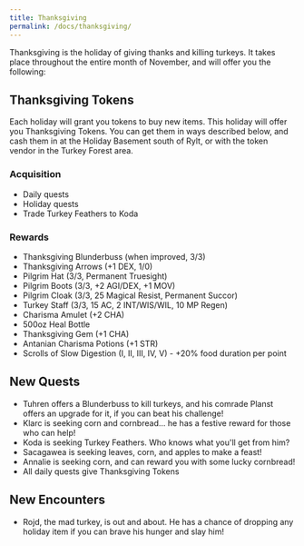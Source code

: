 ```yaml
---
title: Thanksgiving
permalink: /docs/thanksgiving/
---
```


Thanksgiving is the holiday of giving thanks and killing turkeys. It takes place throughout the entire month of November, and will offer you the following:

## Thanksgiving Tokens

Each holiday will grant you tokens to buy new items. This holiday will offer you Thanksgiving Tokens. You can get them in ways described below, and cash them in at the Holiday Basement south of Rylt, or with the token vendor in the Turkey Forest area.

### Acquisition

* Daily quests
* Holiday quests
* Trade Turkey Feathers to Koda

### Rewards

* Thanksgiving Blunderbuss (when improved, 3/3)
* Thanksgiving Arrows (+1 DEX, 1/0)
* Pilgrim Hat (3/3, Permanent Truesight)
* Pilgrim Boots (3/3, +2 AGI/DEX, +1 MOV)
* Pilgrim Cloak (3/3, 25 Magical Resist, Permanent Succor)
* Turkey Staff (3/3, 15 AC, 2 INT/WIS/WIL, 10 MP Regen)
* Charisma Amulet (+2 CHA)
* 500oz Heal Bottle
* Thanksgiving Gem (+1 CHA)
* Antanian Charisma Potions (+1 STR)
* Scrolls of Slow Digestion (I, II, III, IV, V) - +20% food duration per point

## New Quests

* Tuhren offers a Blunderbuss to kill turkeys, and his comrade Planst offers an upgrade for it, if you can beat his challenge!
* Klarc is seeking corn and cornbread... he has a festive reward for those who can help!
* Koda is seeking Turkey Feathers. Who knows what you'll get from him?
* Sacagawea is seeking leaves, corn, and apples to make a feast!
* Annalie is seeking corn, and can reward you with some lucky cornbread!
* All daily quests give Thanksgiving Tokens

## New Encounters

* Rojd, the mad turkey, is out and about. He has a chance of dropping any holiday item if you can brave his hunger and slay him!
